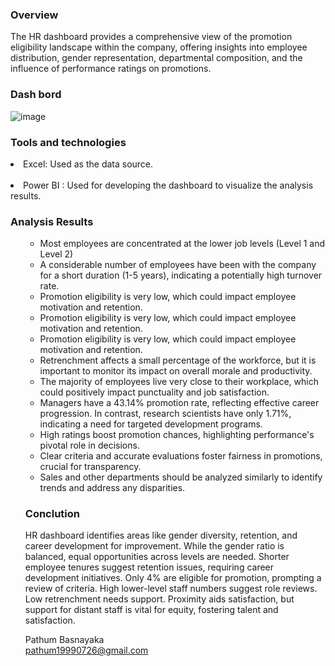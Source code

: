 <h3> Overview </h3>

The HR dashboard provides a comprehensive view of the promotion eligibility landscape within the company, offering insights into employee distribution, gender representation, departmental composition, and the influence of performance ratings on promotions.


<h3>Dash bord</h3>

![image](https://github.com/user-attachments/assets/04ccf392-80d5-4a45-b038-d4a0a0518dfa)

<h3>Tools and technologies</h3><ul></ul>
<li>Excel: Used as the data source.</li><br>
<li>Power BI : Used for developing the dashboard to visualize the analysis results.</li></ul>

<h3>Analysis Results</h3><ul><ul>

  <li>Most employees are concentrated at the lower job levels (Level 1 and Level 2)</li>
      
  <li>A considerable number of employees have been with the company for a short duration (1-5 years), indicating a potentially high turnover rate.</li>
      
   <li>Promotion eligibility is very low, which could impact employee motivation and retention.</li>
  
   <li>Promotion eligibility is very low, which could impact employee motivation and retention.</li>
  
   <li>Promotion eligibility is very low, which could impact employee motivation and retention.</li>
      
   <li>Retrenchment affects a small percentage of the workforce, but it is important to monitor its impact on overall morale and productivity.</li>
      
   <li>The majority of employees live very close to their workplace, which could positively impact punctuality and job satisfaction.</li>
      
   <li>Managers have a 43.14% promotion rate, reflecting effective career progression. In contrast, research scientists have only 1.71%, indicating a need for targeted development programs.</li>
      
   <li>High ratings boost promotion chances, highlighting performance's pivotal role in decisions.</li>
      
   <li>Clear criteria and accurate evaluations foster fairness in promotions, crucial for transparency.</li>
      
   <li>Sales and other departments should be analyzed similarly to identify trends and address any disparities.</li></ul>

   

<h3>Conclution</h3>

   HR dashboard identifies areas like gender diversity, retention, and career development for improvement. While the gender ratio is balanced, equal opportunities across levels are needed. Shorter employee tenures suggest retention issues, requiring career development initiatives. Only 4% are eligible for promotion, prompting a review of criteria. High lower-level staff numbers suggest role reviews. Low retrenchment needs support. Proximity aids satisfaction, but support for distant staff is vital for equity, fostering talent and satisfaction.

Pathum Basnayaka<br>
pathum19990726@gmail.com 


